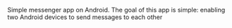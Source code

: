 Simple messenger app on Android. The goal of this app is simple: enabling two Android devices to send messages to each other
